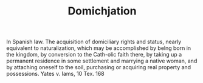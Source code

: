 ---
title: Domichjation
letter: D
permalink: "/definitions/bld-domichjation.html"
body: In Spanish law. The acquisition of domiciliary rights and status, nearly equivalent
  to naturalization, which may be accomplished by belng born in the kingdom, by conversion
  to the Cath-olic faith there, by taking up a permanent residence in some settlement
  and marrying a native woman, and by attaching oneself to the soil, purchasing or
  acquiring real property and possessions. Yates v. Iams, 10 Tex. 168
published_at: '2018-07-07'
source: Black's Law Dictionary 2nd Ed (1910)
layout: post
---